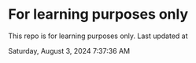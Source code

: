 # For learning purposes only
This repo is for learning purposes only.
Last updated at

Saturday, August 3, 2024 7:37:36 AM

